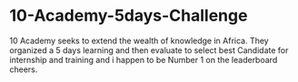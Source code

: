 # 10-Academy-5days-Challenge
10 Academy seeks to extend the wealth of knowledge in Africa. They organized a 5 days learning and then evaluate to select best Candidate for internship and training and i happen to be Number 1 on the leaderboard cheers.

